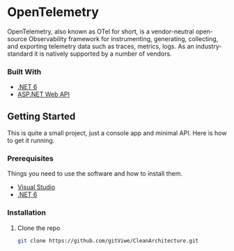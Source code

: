 # OpenTelemetry
OpenTelemetry, also known as OTel for short, is a vendor-neutral open-source Observability framework for instrumenting, generating, collecting, and exporting telemetry data such as traces, metrics, logs. As an industry-standard it is natively supported by a number of vendors.

### Built With

* [.NET 6](https://devblogs.microsoft.com/dotnet/announcing-net-6/)
* [ASP.NET Web API](https://dotnet.microsoft.com/apps/aspnet/apis)

## Getting Started

This is quite a small project, just a console app and minimal API. Here is how to get it running.

### Prerequisites

Things you need to use the software and how to install them.
* [Visual Studio](https://visualstudio.microsoft.com/)
* [.NET 6](https://dotnet.microsoft.com/en-us/download/dotnet/6.0)

### Installation

1. Clone the repo
   ```sh
   git clone https://github.com/gitViwe/CleanArchitecture.git
   ```
